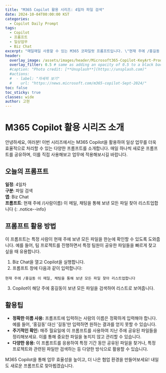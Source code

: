```yaml
---
title: "M365 Copilot 활용 시리즈: 4일차 파일 검색"
date: 2024-10-04T00:00:00 KST
categories:
  - Copilot Daily Prompt
tags:
  - Copilot
  - 프롬프트
  - 일상업무
  - Biz Chat
excerpt: "매일매일 사용할 수 있는 M365 코파일럿 프롬프트입니다. \"현재 주에 /홍길동 이 메일, 채팅을 통해 보낸 모든 파일 찾아 리스트업합니다.\""
header:
  overlay_image: /assets/images/header/Microsoft365-Copilot-KeyArt-Productivity-6K-01.png
  overlay_filter: 0.5 # same as adding an opacity of 0.5 to a black background
  #caption: "Photo credit: [**Unsplash**](https://unsplash.com)"
  #actions:
  #  - label: "자세히 보기"
  #    url: "https://news.microsoft.com/m365-copilot-Sept-2024/"
toc: false
toc_sticky: true
classes: wide
author: 고현
---
```


# M365 Copilot 활용 시리즈 소개
안녕하세요, 여러분! 이번 시리즈에서는 M365 Copilot을 활용하여 일상 업무를 더욱 효율적으로 처리할 수 있는 다양한 프롬프트를 소개합니다. 매일 하나씩 새로운 프롬프트를 공유하며, 이를 직접 사용해보고 업무에 적용해보시길 바랍니다.

## 오늘의 프롬프트
**일정**: 4일차  
**구분**: 파일 검색  
**앱**: Biz Chat  
**프롬프트**: 현재 주에 /(사람이름) 이 메일, 채팅을 통해 보낸 모든 파일 찾아 리스트업합니다
{: .notice--info}

## 프롬프트 활용 방법
이 프롬프트는 특정 사람이 현재 주에 보낸 모든 파일을 한눈에 확인할 수 있도록 도와줍니다. 예를 들어, 팀 프로젝트를 진행하면서 특정 팀원이 공유한 파일들을 빠르게 찾고 싶을 때 유용합니다.

1. Biz Chat을 열고 Copilot을 실행합니다.
2. 프롬프트 창에 다음과 같이 입력합니다:  
```plaintext
현재 주에 /홍길동 이 메일, 채팅을 통해 보낸 모든 파일 찾아 리스트업합니다
```
3. Copilot이 해당 주에 홍길동이 보낸 모든 파일을 검색하여 리스트로 보여줍니다.

## 활용팁
- **정확한 이름 사용:** 프롬프트에 입력하는 사람의 이름은 정확하게 입력해야 합니다. 예를 들어, ‘홍길동’ 대신 '길동’만 입력하면 원하는 결과를 얻지 못할 수 있습니다.
- **주기적인 확인:** 매주 월요일에 이 프롬프트를 사용하여 지난 주에 공유된 파일들을 정리해보세요. 이를 통해 중요한 파일을 놓치지 않고 관리할 수 있습니다.
- **다양한 응용:** 이 프롬프트를 응용하여 특정 기간 동안 공유된 파일을 찾거나, 특정 프로젝트와 관련된 파일만 검색하는 등 다양한 방식으로 활용할 수 있습니다.

M365 Copilot을 통해 업무 효율성을 높이고, 더 나은 협업 환경을 만들어보세요! 내일도 새로운 프롬프트로 찾아뵙겠습니다.
